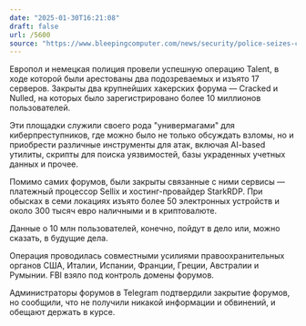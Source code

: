 ```yaml
---
date: "2025-01-30T16:21:08"
draft: false
url: /5600
source: "https://www.bleepingcomputer.com/news/security/police-seizes-cracked-and-nulled-hacking-forum-servers-arrests-suspects/"
---
```


Европол и немецкая полиция провели успешную операцию Talent, в ходе которой были арестованы два подозреваемых и изъято 17 серверов. Закрыты два крупнейших хакерских форума — Cracked и Nulled, на которых было зарегистрировано более 10 миллионов пользователей.

Эти площадки служили своего рода "универмагами" для киберпреступников, где можно было не только обсуждать взломы, но и приобрести различные инструменты для атак, включая AI-based утилиты, скрипты для поиска уязвимостей, базы украденных учетных данных и прочее.

Помимо самих форумов, были закрыты связанные с ними сервисы — платежный процессор Sellix и хостинг-провайдер StarkRDP. При обысках в семи локациях изъято более 50 электронных устройств и около 300 тысяч евро наличными и в криптовалюте.

Данные о 10 млн пользователей, конечно, пойдут в дело или, можно сказать, в будущие дела. 

Операция проводилась совместными усилиями правоохранительных органов США, Италии, Испании, Франции, Греции, Австралии и Румынии. FBI взяло под контроль домены форумов.

Администраторы форумов в Telegram подтвердили закрытие форумов, но сообщили, что не получили никакой информации и обвинений, и обещают держать в курсе.
